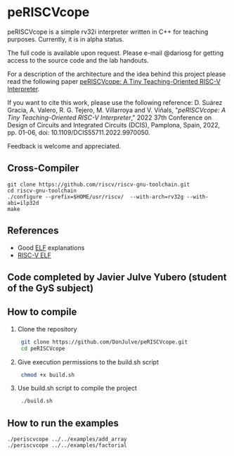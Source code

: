 # peRISCVcope

peRISCVcope is a simple rv32i interpreter written in C++ for teaching
purposes. Currently, it is in alpha status.

The full code is available upon request. Please e-mail @dariosg for getting
access to the source code and the lab handouts.

For a description of the architecture and the idea behind this project please
read the following paper [peRISCVcope: A Tiny Teaching-Oriented RISC-V
Interpreter](https://www.doi.org/10.1109/DCIS55711.2022.9970050).

If you want to cite this work, please use the following reference:
D. Suárez Gracia, A. Valero, R. G. Tejero, M. Villarroya and V. Viñals,
"_peRISCVcope: A Tiny Teaching-Oriented RISC-V Interpreter_," 2022 37th
Conference on Design of Circuits and Integrated Circuits (DCIS), Pamplona,
Spain, 2022, pp. 01-06, doi: 10.1109/DCIS55711.2022.9970050.

Feedback is welcome and appreciated.

## Cross-Compiler

    git clone https://github.com/riscv/riscv-gnu-toolchain.git
    cd riscv-gnu-toolchain
    ./configure --prefix=$HOME/usr/riscv/  --with-arch=rv32g --with-abi=ilp32d
    make

## References

* Good [ELF](https://www.ics.uci.edu/~aburtsev/238P/hw/hw3-elf/hw3-elf.html) explanations
* [RISC-V ELF](https://github.com/riscv-non-isa/riscv-elf-psabi-doc/)

## Code completed by Javier Julve Yubero (student of the GyS subject)

## How to compile

1. Clone the repository
   ```sh
    git clone https://github.com/DonJulve/peRISCVcope.git
    cd peRISCVcope
   ```

2. Give execution permissions to the build.sh script
   ```sh
    chmod +x build.sh
   ```

3. Use build.sh script to compile the project
   ```sh
    ./build.sh
   ```
    
## How to run the examples
    
    ./periscvcope ../../examples/add_array
    ./periscvcope ../../examples/factorial 
